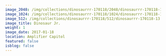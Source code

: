 ```yaml
---
image_2048: /img/collections/dinosaurrr-170118/2048/dinosaurrr-170118-13.jpg
image_1024: /img/collections/dinosaurrr-170118/1024/dinosaurrr-170118-13.jpg
image_512: /img/collections/dinosaurrr-170118/512/dinosaurrr-170118-13.jpg
image_title: Dinosaur Jr.
weight: 1
image_date: 2017-01-18
location: Amplifier Capitol
featured: false
isblog: false
---
```

